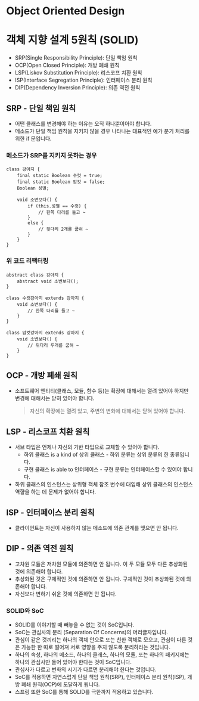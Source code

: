 # Object Oriented Design
# 객체 지향 설계 5원칙 (SOLID)
* SRP(Single Responsibility Principle): 단일 책임 원칙
* OCP(Open Closed Principle): 개방 폐쇄 원칙
* LSP(Liskov Substitution Principle): 리스코프 치환 원칙
* ISP(Interface Segregation Principle): 인터페이스 분리 원칙
* DIP(Dependency Inversion Principle): 의존 역전 원칙

## SRP - 단일 책임 원칙
* 어떤 클래스를 변경해야 하는 이유는 오직 하나뿐이어야 합니다.
* 메소드가 단일 책임 원칙을 지키지 않을 경우 나타나는 대표적인 예가 분기 처리를 위한 if 문입니다.

### 메소드가 SRP를 지키지 못하는 경우
```
class 강아지 {
    final static Boolean 수컷 = true;
    final static Boolean 암컷 = false;
    Boolean 성별;
    
    void 소변보다() {
        if (this.성별 == 수컷) {
            // 한쪽 다리를 들고 ~
        }
        else {
            // 뒷다리 2개를 굽혀 ~
        }
    }
}
```

### 위 코드 리팩터링
```
abstract class 강아지 {
    abstract void 소변보다();
}

class 수컷강아지 extends 강아지 {
    void 소변보다() {
        // 한쪽 다리를 들고 ~
    }
}

class 암컷강아지 extends 강아지 {
    void 소변보다() {
        // 뒤다리 두개를 굽혀 ~ 
    }
}
```

## OCP - 개방 폐쇄 원칙
* 소프트웨어 엔티티(클래스, 모듈, 함수 등)는 확장에 대해서는 열려 있어야 하지만 변경에 대해서는 닫혀 있어야 합니다.
    > 자신의 확장에는 열려 있고, 주변의 변화에 대해서는 닫혀 있어야 합니다.
    
## LSP - 리스코프 치환 원칙
* 서브 타입은 언제나 자신의 기반 타입으로 교체할 수 있어야 합니다.
    * 하위 클래스 is a kind of 상위 클래스 - 하위 분류는 상위 분류의 한 종류입니다.
    * 구현 클래스 is able to 인터페이스 - 구현 분류는 인터페이스할 수 있어야 합니다.
* 하위 클래스의 인스턴스는 상위형 객체 참조 변수에 대입해 상위 클래스의 인스턴스 역햘을 하는 데 문제가 없어야 합니다.

## ISP - 인터페이스 분리 원칙
* 클라이언트는 자신이 사용하지 않는 메소드에 의존 관계를 맺으면 안 됩니다.

## DIP - 의존 역전 원칙
* 고차원 모듈은 저차원 모듈에 의존하면 안 됩니다. 이 두 모듈 모두 다른 추상화된 것에 의존해야 합니다.
* 추상화된 것은 구체적인 것에 의존하면 안 됩니다. 구체적인 것이 추상화된 것에 의존해야 합니다.
* 자신보다 변하기 쉬운 것에 의존하면 안 됩니다.

### SOLID와 SoC
* SOLID를 이야기할 때 빼놓을 수 없는 것이 SoC입니다.
* SoC는 관심사의 분리 (Separation Of Concerns)의 머리글자입니다.
* 관심이 같은 것끼리는 하나의 객체 안으로 또는 친한 객체로 모으고, 관심이 다른 것은 가능한 한 따로 떨어져 서로 영향을 주지 않도록 분리하라는 것입니다.
* 하나의 속성, 하나의 메소드, 하나의 클래스, 하나의 모듈, 또는 하나의 패키지에는 하나의 관심사만 들어 있어야 한다는 것이 SoC입니다.
* 관심사가 다르고 변화의 시기가 다르면 분리해야 한다는 것입니다.
* SoC를 적용하면 자연스럽게 단일 책임 원칙(SRP), 인터페이스 분리 원칙(ISP), 개방 폐쇄 원칙(OCP)에 도달하게 됩니다.
* 스프링 또한 SoC를 통해 SOLID를 극한까지 적용하고 있습니다.

